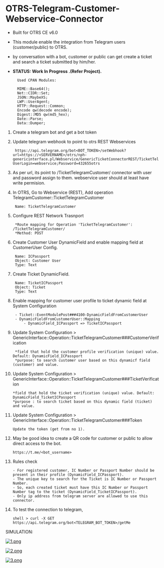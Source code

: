 # OTRS-Telegram-Customer-Webservice-Connector   
- Built for OTRS CE v6.0  
- This module enable the integration from Telegram users (customer/public) to OTRS.  
- by conversation with a bot, customer or public can get create a ticket and search a ticket submitted by him/her.  

- **STATUS: Work In Progress .(Refer Project).**

		Used CPAN Modules:
		
		MIME::Base64();
		Net::CIDR::Set;
		JSON::MaybeXS;
		LWP::UserAgent;
		HTTP::Request::Common;
		Encode qw(decode encode);
		Digest::MD5 qw(md5_hex);
		Date::Parse;
		Data::Dumper;

1. Create a telegram bot and get a bot token  

2. Update telegram webhook to point to otrs REST Webservices  
    
    	https://api.telegram.org/bot<BOT_TOKEN>/setWebhook?url=https://<SERVERNAME>/otrs/nph-genericinterface.pl/Webservice/GenericTicketConnectorREST/TicketTelegramCustomer/?UserLogin=webservice;Password=432655otrs

 
3. As per url, its point to /TicketTelegramCustomer/ connector with user and password assign to them. webservice user should at least have write permision.  

  
4. In OTRS, Go to Webservice (REST), Add operation TelegramCustomer::TicketTelegramCustomer  

		Name: TicketTelegramCustomer


5. Configure REST Network Trasnport  

  		*Route mapping for Operation 'TicketTelegramCustomer': /TicketTelegramCustomer/  
  		*Method: POST  

6. Create Customer User DynamicField and enable mapping field at CustomerUser Config.  
	
		Name: ICPassport
		Object: Customer User
		Type: Text

7. Create Ticket DynamicField.  
	
		Name: TicketICPassport
		Object: Ticket
		Type: Text


8. Enable mapping for customer user profile to ticket dynamic field at System Configuration  

		- Ticket::EventModulePost###4100-DynamicFieldFromCustomerUser  
		- DynamicFieldFromCustomerUser::Mapping  
			- DynamicField_ICPassport => TicketICPassport  
	
	

9. Update System Configuration > GenericInterface::Operation::TicketTelegramCustomer###CustomerVerification  

  		*field that hold the customer profile verification (unique) value. Default: DynamicField_ICPassport  
		*purpose: to search customer user based on this dynamicf field (customer) and value.


10. Update System Configuration > GenericInterface::Operation::TicketTelegramCustomer###TicketVerification  

		*field that hold the ticket verification (unique) value. Default: DynamicField_TicketICPassport
		*purpose : to search ticket based on this dynamic field (ticket) and value.
	
	
11. Update System Configuration > GenericInterface::Operation::TicketTelegramCustomer###Token  

  		Update the token (get from no 1).  


12. May be good idea to create a QR code for customer or public to allow direct access to the bot.

		https://t.me/<bot_username>


13. Rules check

		- For registered customer, IC Number or Passport Number should be present in their profile (DynamicField_ICPassport).  
		- The unique key to search for the Ticket is IC Number or Passport Number.
		- So, each created ticket must have this IC Number or Passport Number tag to the ticket (DynamicField_TicketICPassport).
		- Only ip address from telegram server are allowed to use this connector.


11. To test the connection to telegram,

		shell > curl -X GET https://api.telegram.org/bot<TELEGRAM_BOT_TOKEN>/getMe   


SIMULATION:

[![1.png](https://i.postimg.cc/VLPSthx1/1.png)](https://postimg.cc/0rZ2RV5H)  

[![2.png](https://i.postimg.cc/sgVv6hfN/2.png)](https://postimg.cc/rKPVzzr1)  

[![3.png](https://i.postimg.cc/1353c1Jx/3.png)](https://postimg.cc/6ygKtSkz)  	

